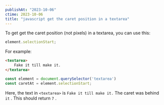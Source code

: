 ```yaml
---
publishAt: "2023-10-06"
ctime: 2023-10-06
title: "javascript get the caret position in a textarea"
---
```


To get get the caret position (not pixels) in a textarea, you can use this:

```js
element.selectionStart;
```

For example:

```html
<textarea>
	Fake it till make it.
</textarea>
```

```js
const element = document.querySelector('textarea')
const caretAt = element.selectionStart;
```

Here, the text in `<textarea>` is `Fake it till make it.` The caret was behind `it` . This should return `7` .